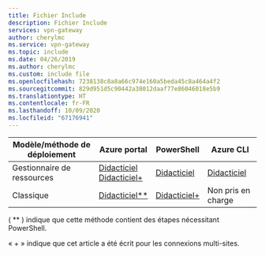 ```yaml
---
title: Fichier Include
description: Fichier Include
services: vpn-gateway
author: cherylmc
ms.service: vpn-gateway
ms.topic: include
ms.date: 04/26/2019
ms.author: cherylmc
ms.custom: include file
ms.openlocfilehash: 7238138c8a8a66c974e160a5beda45c8a464a4f2
ms.sourcegitcommit: 829d951d5c90442a38012daaf77e86046018e5b9
ms.translationtype: HT
ms.contentlocale: fr-FR
ms.lasthandoff: 10/09/2020
ms.locfileid: "67176941"
---
```

| **Modèle/méthode de déploiement** | **Azure portal** | **PowerShell** | **Azure CLI** |
| --- | --- | --- | --- |
| Gestionnaire de ressources |[Didacticiel](../articles/vpn-gateway/vpn-gateway-howto-site-to-site-resource-manager-portal.md)<br>[Didacticiel+](../articles/vpn-gateway/vpn-gateway-howto-multi-site-to-site-resource-manager-portal.md) |[Didacticiel](../articles/vpn-gateway/vpn-gateway-create-site-to-site-rm-powershell.md) | [Didacticiel](../articles/vpn-gateway/vpn-gateway-howto-site-to-site-resource-manager-cli.md) |
| Classique |[Didacticiel**](../articles/vpn-gateway/vpn-gateway-howto-site-to-site-classic-portal.md) |[Didacticiel+](../articles/vpn-gateway/vpn-gateway-multi-site.md) | Non pris en charge |

( ** ) indique que cette méthode contient des étapes nécessitant PowerShell.

« + » indique que cet article a été écrit pour les connexions multi-sites.
